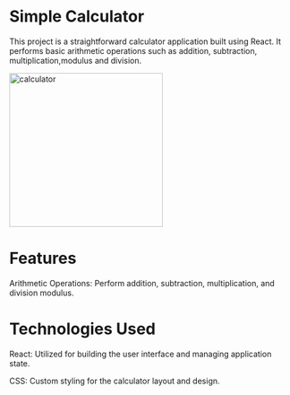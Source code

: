 # Simple Calculator 

This project is a straightforward calculator application built using React. It performs basic arithmetic operations such as addition, subtraction, multiplication,modulus and division.


<img width="274" alt="calculator" src="https://github.com/liull-4r/100DaysOfCode/assets/141246062/7c224e6e-2cc2-4b26-9abb-cb4a5d77035c">


# Features
Arithmetic Operations: Perform addition, subtraction, multiplication, and division modulus.
# Technologies Used
React: Utilized for building the user interface and managing application state.



CSS: Custom styling for the calculator layout and design.


